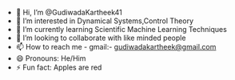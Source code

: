 - 👋 Hi, I’m @GudiwadaKartheek41
- 👀 I’m interested in Dynamical Systems,Control Theory
- 🌱 I’m currently learning Scientific Machine Learning Techniques
- 💞️ I’m looking to collaborate with like minded people
- 📫 How to reach me - gmail:- gudiwadakartheek@gmail.com
- 😄 Pronouns: He/Him
- ⚡ Fun fact: Apples are red

<!---
GudiwadaKartheek41/GudiwadaKartheek41 is a ✨ special ✨ repository because its `README.md` (this file) appears on your GitHub profile.
You can click the Preview link to take a look at your changes.
--->
